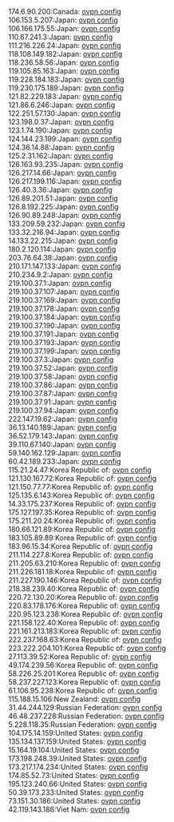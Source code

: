 174.6.90.200:Canada: [ovpn config](vpn/174_6_90_200.ovpn)  
106.153.5.207:Japan: [ovpn config](vpn/106_153_5_207.ovpn)  
106.166.175.55:Japan: [ovpn config](vpn/106_166_175_55.ovpn)  
110.67.241.3:Japan: [ovpn config](vpn/110_67_241_3.ovpn)  
111.216.226.24:Japan: [ovpn config](vpn/111_216_226_24.ovpn)  
118.108.149.182:Japan: [ovpn config](vpn/118_108_149_182.ovpn)  
118.236.58.56:Japan: [ovpn config](vpn/118_236_58_56.ovpn)  
119.105.85.163:Japan: [ovpn config](vpn/119_105_85_163.ovpn)  
119.228.184.183:Japan: [ovpn config](vpn/119_228_184_183.ovpn)  
119.230.175.189:Japan: [ovpn config](vpn/119_230_175_189.ovpn)  
121.82.229.183:Japan: [ovpn config](vpn/121_82_229_183.ovpn)  
121.86.6.246:Japan: [ovpn config](vpn/121_86_6_246.ovpn)  
122.251.57.130:Japan: [ovpn config](vpn/122_251_57_130.ovpn)  
123.198.0.37:Japan: [ovpn config](vpn/123_198_0_37.ovpn)  
123.1.74.190:Japan: [ovpn config](vpn/123_1_74_190.ovpn)  
124.144.23.199:Japan: [ovpn config](vpn/124_144_23_199.ovpn)  
124.36.14.88:Japan: [ovpn config](vpn/124_36_14_88.ovpn)  
125.2.31.162:Japan: [ovpn config](vpn/125_2_31_162.ovpn)  
126.163.93.235:Japan: [ovpn config](vpn/126_163_93_235.ovpn)  
126.217.14.66:Japan: [ovpn config](vpn/126_217_14_66.ovpn)  
126.217.199.116:Japan: [ovpn config](vpn/126_217_199_116.ovpn)  
126.40.3.36:Japan: [ovpn config](vpn/126_40_3_36.ovpn)  
126.89.201.51:Japan: [ovpn config](vpn/126_89_201_51.ovpn)  
126.8.192.225:Japan: [ovpn config](vpn/126_8_192_225.ovpn)  
126.90.89.248:Japan: [ovpn config](vpn/126_90_89_248.ovpn)  
133.209.59.232:Japan: [ovpn config](vpn/133_209_59_232.ovpn)  
133.32.216.94:Japan: [ovpn config](vpn/133_32_216_94.ovpn)  
14.133.22.215:Japan: [ovpn config](vpn/14_133_22_215.ovpn)  
180.2.120.114:Japan: [ovpn config](vpn/180_2_120_114.ovpn)  
203.76.64.38:Japan: [ovpn config](vpn/203_76_64_38.ovpn)  
210.171.147.133:Japan: [ovpn config](vpn/210_171_147_133.ovpn)  
210.234.9.2:Japan: [ovpn config](vpn/210_234_9_2.ovpn)  
219.100.37.1:Japan: [ovpn config](vpn/219_100_37_1.ovpn)  
219.100.37.107:Japan: [ovpn config](vpn/219_100_37_107.ovpn)  
219.100.37.169:Japan: [ovpn config](vpn/219_100_37_169.ovpn)  
219.100.37.178:Japan: [ovpn config](vpn/219_100_37_178.ovpn)  
219.100.37.184:Japan: [ovpn config](vpn/219_100_37_184.ovpn)  
219.100.37.190:Japan: [ovpn config](vpn/219_100_37_190.ovpn)  
219.100.37.191:Japan: [ovpn config](vpn/219_100_37_191.ovpn)  
219.100.37.193:Japan: [ovpn config](vpn/219_100_37_193.ovpn)  
219.100.37.199:Japan: [ovpn config](vpn/219_100_37_199.ovpn)  
219.100.37.3:Japan: [ovpn config](vpn/219_100_37_3.ovpn)  
219.100.37.52:Japan: [ovpn config](vpn/219_100_37_52.ovpn)  
219.100.37.58:Japan: [ovpn config](vpn/219_100_37_58.ovpn)  
219.100.37.86:Japan: [ovpn config](vpn/219_100_37_86.ovpn)  
219.100.37.87:Japan: [ovpn config](vpn/219_100_37_87.ovpn)  
219.100.37.91:Japan: [ovpn config](vpn/219_100_37_91.ovpn)  
219.100.37.94:Japan: [ovpn config](vpn/219_100_37_94.ovpn)  
222.147.19.62:Japan: [ovpn config](vpn/222_147_19_62.ovpn)  
36.13.140.189:Japan: [ovpn config](vpn/36_13_140_189.ovpn)  
36.52.179.143:Japan: [ovpn config](vpn/36_52_179_143.ovpn)  
39.110.67.140:Japan: [ovpn config](vpn/39_110_67_140.ovpn)  
59.140.162.129:Japan: [ovpn config](vpn/59_140_162_129.ovpn)  
60.42.189.233:Japan: [ovpn config](vpn/60_42_189_233.ovpn)  
115.21.24.47:Korea Republic of: [ovpn config](vpn/115_21_24_47.ovpn)  
121.130.167.72:Korea Republic of: [ovpn config](vpn/121_130_167_72.ovpn)  
121.150.77.77:Korea Republic of: [ovpn config](vpn/121_150_77_77.ovpn)  
125.135.6.143:Korea Republic of: [ovpn config](vpn/125_135_6_143.ovpn)  
14.33.175.237:Korea Republic of: [ovpn config](vpn/14_33_175_237.ovpn)  
175.127.197.35:Korea Republic of: [ovpn config](vpn/175_127_197_35.ovpn)  
175.211.20.24:Korea Republic of: [ovpn config](vpn/175_211_20_24.ovpn)  
180.66.121.89:Korea Republic of: [ovpn config](vpn/180_66_121_89.ovpn)  
183.105.89.89:Korea Republic of: [ovpn config](vpn/183_105_89_89.ovpn)  
183.96.15.34:Korea Republic of: [ovpn config](vpn/183_96_15_34.ovpn)  
211.114.227.8:Korea Republic of: [ovpn config](vpn/211_114_227_8.ovpn)  
211.205.63.210:Korea Republic of: [ovpn config](vpn/211_205_63_210.ovpn)  
211.226.181.18:Korea Republic of: [ovpn config](vpn/211_226_181_18.ovpn)  
211.227.190.146:Korea Republic of: [ovpn config](vpn/211_227_190_146.ovpn)  
218.38.239.40:Korea Republic of: [ovpn config](vpn/218_38_239_40.ovpn)  
220.72.130.20:Korea Republic of: [ovpn config](vpn/220_72_130_20.ovpn)  
220.83.178.176:Korea Republic of: [ovpn config](vpn/220_83_178_176.ovpn)  
220.95.123.238:Korea Republic of: [ovpn config](vpn/220_95_123_238.ovpn)  
221.158.122.40:Korea Republic of: [ovpn config](vpn/221_158_122_40.ovpn)  
221.161.213.183:Korea Republic of: [ovpn config](vpn/221_161_213_183.ovpn)  
222.237.168.63:Korea Republic of: [ovpn config](vpn/222_237_168_63.ovpn)  
223.222.204.101:Korea Republic of: [ovpn config](vpn/223_222_204_101.ovpn)  
27.113.39.52:Korea Republic of: [ovpn config](vpn/27_113_39_52.ovpn)  
49.174.239.56:Korea Republic of: [ovpn config](vpn/49_174_239_56.ovpn)  
58.226.25.201:Korea Republic of: [ovpn config](vpn/58_226_25_201.ovpn)  
58.237.227.123:Korea Republic of: [ovpn config](vpn/58_237_227_123.ovpn)  
61.106.95.238:Korea Republic of: [ovpn config](vpn/61_106_95_238.ovpn)  
115.188.15.106:New Zealand: [ovpn config](vpn/115_188_15_106.ovpn)  
31.44.244.129:Russian Federation: [ovpn config](vpn/31_44_244_129.ovpn)  
46.48.237.228:Russian Federation: [ovpn config](vpn/46_48_237_228.ovpn)  
5.228.118.35:Russian Federation: [ovpn config](vpn/5_228_118_35.ovpn)  
104.175.14.159:United States: [ovpn config](vpn/104_175_14_159.ovpn)  
135.134.137.159:United States: [ovpn config](vpn/135_134_137_159.ovpn)  
15.164.19.104:United States: [ovpn config](vpn/15_164_19_104.ovpn)  
173.198.248.39:United States: [ovpn config](vpn/173_198_248_39.ovpn)  
173.217.174.234:United States: [ovpn config](vpn/173_217_174_234.ovpn)  
174.85.52.73:United States: [ovpn config](vpn/174_85_52_73.ovpn)  
195.123.240.66:United States: [ovpn config](vpn/195_123_240_66.ovpn)  
50.39.173.233:United States: [ovpn config](vpn/50_39_173_233.ovpn)  
73.151.30.186:United States: [ovpn config](vpn/73_151_30_186.ovpn)  
42.119.143.186:Viet Nam: [ovpn config](vpn/42_119_143_186.ovpn)  
